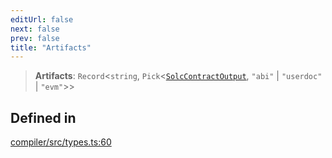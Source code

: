 ```yaml
---
editUrl: false
next: false
prev: false
title: "Artifacts"
---
```


> **Artifacts**: `Record`\<`string`, `Pick`\<[`SolcContractOutput`](/reference/tevm/solc/type-aliases/solccontractoutput/), `"abi"` \| `"userdoc"` \| `"evm"`\>\>

## Defined in

[compiler/src/types.ts:60](https://github.com/qbzzt/tevm-monorepo/blob/main/bundler-packages/compiler/src/types.ts#L60)
